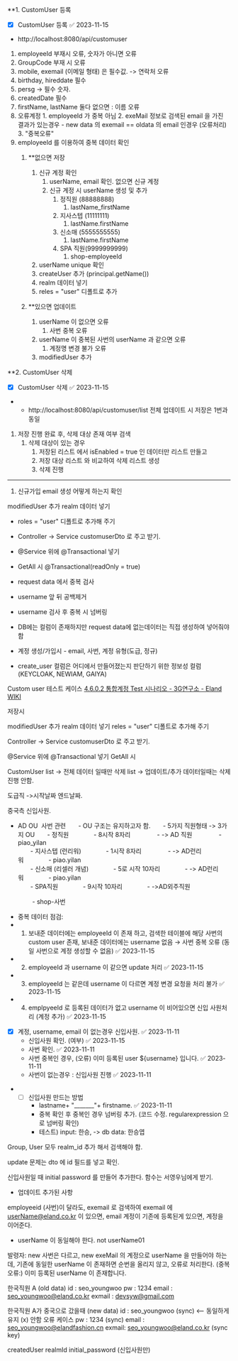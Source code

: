 
**1. CustomUser 등록

- [x] CustomUser 등록 ✅ 2023-11-15
- http://localhost:8080/api/customuser
1. employeeId 부재시 오류, 숫자가 아니면 오류
2. GroupCode 부재 시 오류
3. mobile, exemail (이메일 형태) 은 필수값. -> 연락처 오류
4. birthday, hireddate 필수
5. persg -> 필수 숫자.
6. createdDate 필수
7. firstName, lastName 둘다  없으면 : 이름 오류
8.  오류계정
		1. employeeId 가 중복 아님
		2. exeMail 정보로 검색된 email 을 가진 결과가 있는경우
			- new data 의 exemail == oldata 의  email 인경우 (오류처리)
		3. "중복오류"
9. employeeId 를 이용하여 중복 데이터 확인
	1.  **없으면 저장
		1. 신규 계정 확인
			1. userName, email 확인. 없으면 신규 계정
			2. 신규 계정 시 userName 생성 및 추가
				1. 정직원 (88888888)
					1.  lastName_firstName
				2. 지사스텝 (11111111)
					1. lastName.firstName
				3. 신소매 (5555555555)
					1. lastName.firstName
				4. SPA 직원(9999999999)
					1. shop-employeeId
		2. userName unique 확인
		3. createUser 추가 (principal.getName())
		4. realm  데이터 넣기
		5. reles = "user" 디폴트로 추가

	2. **있으면 업데이트
		1. userName 이 없으면 오류
			1. 사번 중복 오류
		2. userName 이 중복된 사번의 userName 과 같으면 오류
			1. 계정명 변경 불가 오류
		3. modifiedUser 추가
			
**2. CustomUser 삭제	

- [x] CustomUser 삭제 ✅ 2023-11-15
- - http://localhost:8080/api/customuser/list
전체 업데이트 시 저장은 1번과 동일
1. 저장 진행 완료 후, 삭제 대상 존재 여부 검색
	1. 삭제 대상이 있는 경우
		1. 저장된 리스트 에서 isEnabled = true 인 데이터만 리스트 만들고
		2. 저장 대상 리스트 와 비교하여 삭제 리스트 생성
		3. 삭제 진행


----------------------------------------------------------------
1. 신규가입 email 생성 어떻게 하는지 확인

modifiedUser 추가
realm  데이터 넣기
- roles = "user" 디폴트로 추가해 주기
- Controller -> Service customuserDto 로 주고 받기.
- @Service 위에 @Transactional 넣기
- GetAll 시 @Transactional(readOnly = true)

- request data 에서 중복 검사
- username 앞 뒤 공백제거
- username 검사 후 중복 시 넘버링
- DB에는 컬럼이 존재하지만 request data에 없는데이터는 직접 생성하여 넣어줘야함
- 계정 생성/가입시 - email, 사번, 계정 유형(도급, 정규)
- create_user 컬럼은 어디에서 만들어졌는지 판단하기 위한 정보성 컬럼(KEYCLOAK, NEWIAM, GAIYA) 



Custom user 테스트 케이스
[4.6.0.2 통합계정 Test 시나리오 - 3G연구소 - Eland WIKI](https://wiki.eland.co.kr/pages/viewpage.action?pageId=311985745) 

저장시

modifiedUser 추가
realm  데이터 넣기
reles = "user" 디폴트로 추가해 주기

Controller -> Service customuserDto 로 주고 받기.

@Service 위에 @Transactional 넣기
GetAll 시




CustomUser
list -> 전체 데이터 일때만 삭제
list -> 업데이트/추가 데이터일때는 삭제 진행 안함.

도급직 ->시작날짜 엔드날짜.

중국측 신입사원.
- AD OU  사번 관련  - OU 구조는 유지하고자 함.  - 5가지 직원형태 -> 3가지 OU  - 정직원    - 8시작 8자리     - -> AD 직원     - piao_yilan  
  - 지사스텝 (런리워)    - 1시작 8자리     - -> AD런리워    - piao.yilan  
  - 신소매 (리셀러 개념)    - 5로 시작 10자리    - -> AD런리워    - piao.yilan  
  - SPA직원    - 9시작 10자리    - ->AD외주직원 

    - shop-사번


- 중복 데이터 점검:
-  1. 보내준 데이터에는 employeeId 이 존재 하고, 검색한 테이블에 해당 사번의 custom user 존재, 보내준 데이터에는 username 없음 → 사번 중복 오류 (동일 사번으로 계정 생성할 수 없음) ✅ 2023-11-15
 - 2. employeeId 과 username 이 같으면 update 처리 ✅ 2023-11-15
 -  3. employeeId 는 같은데 username 이 다르면 계정 변경 요청을 처리 불가 ✅ 2023-11-15
 - 4. emplpyeeId 로 등록된 데이터가 없고 username 이 비어있으면 신입 사원처리 (계정 추가) ✅ 2023-11-15

- [x] 계정, username, email 이 없는경우 신입사원. ✅ 2023-11-11
	- 신입사원 확인. (여부) ✅ 2023-11-15
	- 사번 확인. ✅ 2023-11-11
	- 사번 중복인 경우, (오류) 이미 등록된 user ${username} 입니다. ✅ 2023-11-11
	-  사번이 없는경우 : 신입사원 진행 ✅ 2023-11-11
- 
	- [ ] 신입사원  만드는 방법
		- lastname+ "_______"+ firstname. ✅ 2023-11-11
		-  중복 확인 후 중복인  경우 넘버링 추가. (코드 수정. regularexpression 으로 넘버링 확인)
		- 테스트) input: 한승, -> db data: 한승엽


Group, User 모두  realm_id 추가 해서 검색해야 함.

update 문제는 dto 에 id 필드를 넣고 확인.

신입사원일 때 initial password 를 만들어 추가한다.
함수는 서영우님에게 받기.

- 업데이트 추가된 사항

employeeid (사번)이 달라도, exemail 로 검색하여 
exemail 에 userName@eland.co.kr 이 있으면, 
email 계정이 기존에 등록된게 있으면, 계정을 이어준다. 
- userName 이 동일해야 한다. not userName01

발령자:
new 사번은 다르고, new exeMail 의 계정으로 userName 을 만들어야 하는데, 
기존에 동일한 userName 이 존재하면 순번을 올리지 않고, 오류로 처리한다.
(중복오류:) 이미 등록된 userName 이 존재합니다.



한국직원 A (old data)
id : seo_youngwoo
pw : 1234
email : [seo_youngwoo@eland.co.kr](mailto:seo_youngwoo@eland.co.kr "mailto:seo_youngwoo@eland.co.kr")
exmail : [devsyw@gmail.com](mailto:devsyw@gmail.com)

한국직원 A가 중국으로 갔을때 (new data)
id : seo_youngwoo (sync) <-- 동일하게 유지 (x) 안함 오류 케이스
pw : 1234 (sync)
email : [seo_youngwoo@elandfashion.cn](mailto:seo_youngwoo@elandfashion.cn "mailto:seo_youngwoo@elandfashion.cn")
exmail: [seo_youngwoo@eland.co.kr](mailto:seo_youngwoo@eland.co.kr "mailto:seo_youngwoo@eland.co.kr") (sync key)

createdUser
realmId
initial_password (신입사원만)